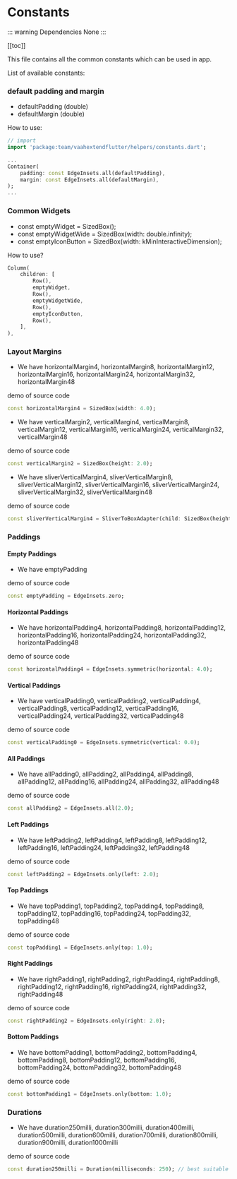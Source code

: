 # Constants

::: warning Dependencies
None
:::

[[toc]]

This file contains all the common constants which can be used in app.

List of available constants:

### default padding and margin
- defaultPadding (double)
- defaultMargin (double)

How to use:
```dart
// import
import 'package:team/vaahextendflutter/helpers/constants.dart';

...
Container(
    padding: const EdgeInsets.all(defaultPadding),
    margin: const EdgeInsets.all(defaultMargin),
);
...
```

### Common Widgets

- const emptyWidget = SizedBox();
- const emptyWidgetWide = SizedBox(width: double.infinity);
- const emptyIconButton = SizedBox(width: kMinInteractiveDimension);

How to use?
```dart
Column(
    children: [
        Row(),
        emptyWidget,
        Row(),
        emptyWidgetWide,
        Row(),
        emptyIconButton,
        Row(),
    ],
),
```

### Layout Margins

- We have horizontalMargin4, horizontalMargin8, horizontalMargin12, horizontalMargin16, horizontalMargin24, horizontalMargin32, horizontalMargin48

demo of source code
```dart
const horizontalMargin4 = SizedBox(width: 4.0);
```

- We have verticalMargin2, verticalMargin4, verticalMargin8, verticalMargin12, verticalMargin16, verticalMargin24, verticalMargin32, verticalMargin48

demo of source code
```dart
const verticalMargin2 = SizedBox(height: 2.0);
```

- We have sliverVerticalMargin4, sliverVerticalMargin8, sliverVerticalMargin12, sliverVerticalMargin16, sliverVerticalMargin24, sliverVerticalMargin32, sliverVerticalMargin48

demo of source code
```dart
const sliverVerticalMargin4 = SliverToBoxAdapter(child: SizedBox(height: 4.0));
```

### Paddings

#### Empty Paddings
- We have emptyPadding

demo of source code
```dart
const emptyPadding = EdgeInsets.zero;
```

#### Horizontal Paddings
- We have horizontalPadding4, horizontalPadding8, horizontalPadding12, horizontalPadding16, horizontalPadding24, horizontalPadding32, horizontalPadding48

demo of source code
```dart
const horizontalPadding4 = EdgeInsets.symmetric(horizontal: 4.0);
```

#### Vertical Paddings
- We have verticalPadding0, verticalPadding2, verticalPadding4, verticalPadding8, verticalPadding12, verticalPadding16, verticalPadding24, verticalPadding32, verticalPadding48

demo of source code
```dart
const verticalPadding0 = EdgeInsets.symmetric(vertical: 0.0);
```

#### All Paddings
- We have allPadding0, allPadding2, allPadding4, allPadding8, allPadding12, allPadding16, allPadding24, allPadding32, allPadding48

demo of source code
```dart
const allPadding2 = EdgeInsets.all(2.0);
```

#### Left Paddings
- We have leftPadding2, leftPadding4, leftPadding8, leftPadding12, leftPadding16, leftPadding24, leftPadding32, leftPadding48

demo of source code
```dart
const leftPadding2 = EdgeInsets.only(left: 2.0);
```

#### Top Paddings
- We have topPadding1, topPadding2, topPadding4, topPadding8, topPadding12, topPadding16, topPadding24, topPadding32, topPadding48

demo of source code
```dart
const topPadding1 = EdgeInsets.only(top: 1.0);
```

#### Right Paddings
- We have rightPadding1, rightPadding2, rightPadding4, rightPadding8, rightPadding12, rightPadding16, rightPadding24, rightPadding32, rightPadding48

demo of source code
```dart
const rightPadding2 = EdgeInsets.only(right: 2.0);
```

#### Bottom Paddings
- We have bottomPadding1, bottomPadding2, bottomPadding4, bottomPadding8, bottomPadding12, bottomPadding16, bottomPadding24, bottomPadding32, bottomPadding48

demo of source code
```dart
const bottomPadding1 = EdgeInsets.only(bottom: 1.0);
```

### Durations
- We have duration250milli, duration300milli, duration400milli, duration500milli, duration600milli, duration700milli, duration800milli, duration900milli, duration1000milli

demo of source code
```dart
const duration250milli = Duration(milliseconds: 250); // best suitable for animations
```